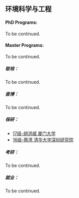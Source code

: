 ## 环境科学与工程

#### PhD Programs:

To be continued.

#### Master Programs:

To be continued.

##### 联培：

To be continued.

##### 直博：

To be continued.

##### 保研：
  - [17级-胡洪威 厦门大学](grad-application/environmental-science-and-engineering/environmental-science-and-engineering/[CN]-17-huhongwei.md)
  - [16级-蔡湾 清华大学深圳研究院](grad-application/environmental-science-and-engineering/environmental-science-and-engineering/[CN]-16-caiwan.md)

##### 考研：

To be continued.

##### 就业：

To be continued.
